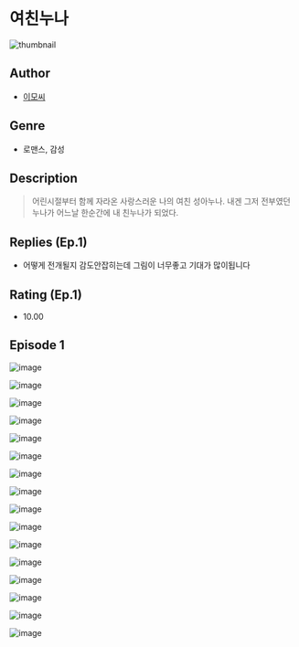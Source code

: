 # 여친누나
![thumbnail](https://image-comic.pstatic.net/user_contents_data/challenge_comic/2023/05/25/367246/upload_3558516848065524272_480x623.jpeg)

## Author
- [이모씨](https://comic.naver.com/artistTitle?id=367246)

## Genre
- 로맨스, 감성

## Description
> 어린시절부터 함께 자라온 사랑스러운 나의 여친 성아누나. 내겐 그저 전부였던 누나가 어느날 한순간에 내 친누나가 되었다.

## Replies (Ep.1)
- 어떻게 전개될지 감도안잡히는데 그림이 너무좋고 기대가 많이됩니다

## Rating (Ep.1)
- 10.00

## Episode 1
![image](https://image-comic.pstatic.net/user_contents_data/challenge_comic/2023/05/25/367246/upload_3775483456955365177.jpeg)

![image](https://image-comic.pstatic.net/user_contents_data/challenge_comic/2023/05/25/367246/upload_7161622134616306484.jpeg)

![image](https://image-comic.pstatic.net/user_contents_data/challenge_comic/2023/05/25/367246/upload_4123384345504331319.jpeg)

![image](https://image-comic.pstatic.net/user_contents_data/challenge_comic/2023/05/25/367246/upload_3688555186476954164.jpeg)

![image](https://image-comic.pstatic.net/user_contents_data/challenge_comic/2023/05/25/367246/upload_7306074688109099061.jpeg)

![image](https://image-comic.pstatic.net/user_contents_data/challenge_comic/2023/05/25/367246/upload_7377518733116323894.jpeg)

![image](https://image-comic.pstatic.net/user_contents_data/challenge_comic/2023/05/25/367246/upload_7147320779103285557.jpeg)

![image](https://image-comic.pstatic.net/user_contents_data/challenge_comic/2023/05/25/367246/upload_3631701442428482916.jpeg)

![image](https://image-comic.pstatic.net/user_contents_data/challenge_comic/2023/05/25/367246/upload_3977911231345735220.jpeg)

![image](https://image-comic.pstatic.net/user_contents_data/challenge_comic/2023/05/25/367246/upload_3760564200039264819.jpeg)

![image](https://image-comic.pstatic.net/user_contents_data/challenge_comic/2023/05/25/367246/upload_7363438396623239217.jpeg)

![image](https://image-comic.pstatic.net/user_contents_data/challenge_comic/2023/05/25/367246/upload_3631700316341613620.jpeg)

![image](https://image-comic.pstatic.net/user_contents_data/challenge_comic/2023/05/25/367246/upload_3976731494020495666.jpeg)

![image](https://image-comic.pstatic.net/user_contents_data/challenge_comic/2023/05/25/367246/upload_7293915180360086627.jpeg)

![image](https://image-comic.pstatic.net/user_contents_data/challenge_comic/2023/05/25/367246/upload_7365691290814788149.jpeg)

![image](https://image-comic.pstatic.net/user_contents_data/challenge_comic/2023/05/25/367246/upload_3775816805792233825.jpeg)

